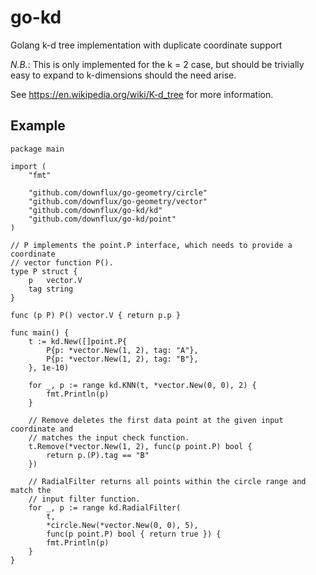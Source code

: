 # go-kd

Golang k-d tree implementation with duplicate coordinate support

*N.B.*: This is only implemented for the k = 2 case, but should be trivially
easy to expand to k-dimensions should the need arise.

See https://en.wikipedia.org/wiki/K-d_tree for more information.

## Example

```golang
package main

import (
	"fmt"

	"github.com/downflux/go-geometry/circle"
	"github.com/downflux/go-geometry/vector"
	"github.com/downflux/go-kd/kd"
	"github.com/downflux/go-kd/point"
)

// P implements the point.P interface, which needs to provide a coordinate
// vector function P().
type P struct {
	p   vector.V
	tag string
}

func (p P) P() vector.V { return p.p }

func main() {
	t := kd.New([]point.P{
		P{p: *vector.New(1, 2), tag: "A"},
		P{p: *vector.New(1, 2), tag: "B"},
	}, 1e-10)

	for _, p := range kd.KNN(t, *vector.New(0, 0), 2) {
		fmt.Println(p)
	}

	// Remove deletes the first data point at the given input coordinate and
	// matches the input check function.
	t.Remove(*vector.New(1, 2), func(p point.P) bool {
		return p.(P).tag == "B"
	})

	// RadialFilter returns all points within the circle range and match the
	// input filter function.
	for _, p := range kd.RadialFilter(
		t,
		*circle.New(*vector.New(0, 0), 5),
		func(p point.P) bool { return true }) {
		fmt.Println(p)
	}
}
```
